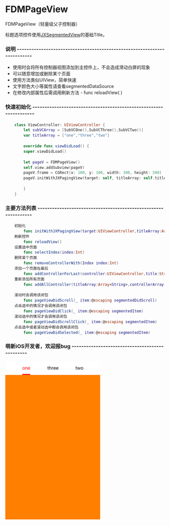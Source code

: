 # FDMPageView   
    
FDMPageView（轻量级父子控制器）
    
标题选项控件使用[JXSegmentedView](https://github.com/pujiaxin33/JXSegmentedView)的基础Title。
    
   
### 说明  ------------------------------------------------------------------------
    
    
 - 使用时会将所有控制器视图添加到主控件上，不会造成滑动白屏的现象   
 - 可以随意增加或删除某个页面    
 - 使用方法类似UIView，简单快速   
 - 文字颜色大小等属性请查看segmentedDataSource   
 - 在修改内部属性后需调用刷新方法 - func reloadView(  )  
      
     
### 快速初始化   ------------------------------------------------------------------  
  
```swift     
    class ViewController: UIViewController {  
        let subVCArray = [SubVCOne(),SubVCThree(),SubVCTwo()]  
        var titleArray = ["one","three","two"]  
        
        override func viewDidLoad() {  
        super.viewDidLoad()    
        
        let pageV = FDMPageView()  
        self.view.addSubview(pageV)
        pageV.frame = CGRect(x: 100, y: 100, width: 300, height: 500)  
        pageV.initWithJXPagingView(target: self, titleArray: self.titleArray, controllerArray: self.subVCArray)  
          
        }  
    }  
```
      
### 主要方法列表   ---------------------------------------------------------------   
    
```swift 
    初始化  
        func initWithJXPagingView(target:UIViewController,titleArray:Array<String>,controllerArray:Array<UIViewController>)   
    刷新控件   
        func reloadView()    
    设置选中页面  
        func selectIndex(index:Int)  
    删除某个页面        
        func removeControllerWith(Index index:Int)  
    添加一个页面在最后   
        func addControllerForLast(controller:UIViewController,title:String)       
    重新添加所有页面    
        func addAllController(titleArray:Array<String>,controllerArray:Array<UIViewController>)  
        
    滚动时会调用该闭包    
        func pageViewDidScroll(_ item:@escaping segmentedDidScroll)  
    点击选中的情况才会调用该闭包   
        func pageViewDidClick(_ item:@escaping segmentedItem)    
    滚动选中的情况才会调用该闭包   
        func pageViewDidScrollClick(_ item:@escaping segmentedItem)  
    点击选中或者滚动选中都会调用该闭包    
        func pageViewDidSelected(_ item:@escaping segmentedItem)   
```
   
### 萌新iOS开发者，欢迎报bug  -----------------------------------------------    
  
<img src="https://github.com/trembleCat/FDMPageView/blob/master/LOOKME.jpg" width="300" height="500" alt="截图"/>    
  

